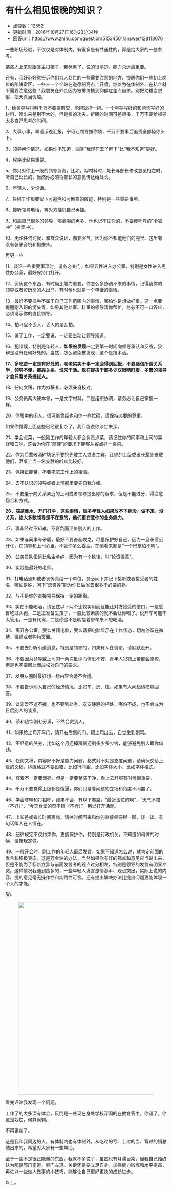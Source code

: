 # 有什么相见恨晚的知识？
- 点赞数：12552
- 更新时间：2016年10月27日16时23分34秒
- 回答url：https://www.zhihu.com/question/51534501/answer/128118076
<body>
 <p data-pid="8JANOKdu">一些职场经验，不仅仅是对体制内，有很多是有共通性的，算是给大家的一些参考。</p>
 <p data-pid="eyHnJKnZ">某些人上来就跟答主扣帽子，我标黑了，说的很清楚，能力永远最重要。</p>
 <p data-pid="UwjX36pS">还有，我好心好意告诉你们为人处世的一些需要注意的地方、提醒你们一些初上岗位的陷阱雷区，一些人一个个站在道德制高点上开喷，你以为在体制外、在私企就不需要注意这些？我朋友在外企因为被排挤搞到抑郁症差点自杀。别把幼稚当脱俗、把天真当优越。</p>
 <p data-pid="_QEzesh1">1、给领导写材料千万不要提前交，能拖就拖一拖。一个星期写好的和两天写好的材料，读出来差别不大的，但是费的功夫、折腾的时间可差很多，千万不要给领导太多自己思考的时间。</p>
 <p data-pid="e_W5fKp-">2、大事小事，早请示晚汇报，宁可让领导嫌你烦，千万不要事后追责全部怪你头上。</p>
 <p data-pid="NZuMCwJo">3、领导问你情况，如果你不知道，回答“我现在去了解下”比“我不知道”更好。</p>
 <p data-pid="rN0QkW1L">4、程序比结果重要。</p>
 <p data-pid="oq199_OL">5、你只对你上一级的领导负责，比如，写材料时，处长与部长修改意见相左时，听自己处长的，当然你必须将部长的意见传达给处长。</p>
 <p data-pid="Cm4EtqXW">6、年轻人，少说话。</p>
 <p data-pid="HwAKBJh7">7、任何工作都要留下可追溯和可倒查的痕迹，特别是一些重要事项。</p>
 <p data-pid="rKN6ip7C">8、接听领导电话，等对方挂机自己再挂。</p>
 <p data-pid="99SkrZM-">9、和高自己很多的领导，喝酒喝的再多，他也记不住你的，不要傻呼呼的“令狐冲”（拎壶冲）。</p>
 <p data-pid="aJi9rvFc">10、无论任何时候，和群众说话，都要客气，因为你不知道他们的兜里、包里有没有装录音机和摄像头。</p>
 <p data-pid="SSmVOlp5">再更一些</p>
 <p data-pid="eJOV7jY1">11、谈论一些重要事项时，请务必关门。如果异性进入办公室，特别是女性进入男性办公室，最好保持门打开。</p>
 <p data-pid="p-qPsrcy">12、资历这个东西，有时候比能力重要，你怎么多协调不来的事情，记得请你的领导或者资历高的人出马，有时候也就是一个电话的事情。</p>
 <p data-pid="9jc3pzSZ">13、最好不要插手不属于自己工作范围内的事情，哪怕你是想做好事。这一点要提醒刚入职的愣头青，如果其他处室、科室的领导请你帮忙，务必不可一口答应，必须请示你的直接领导。</p>
 <p data-pid="dW43GvqM">14、拍马屁不丢人，丢人的是乱拍。</p>
 <p data-pid="Eao8Jzq1">15、做了工作，一定要说，一定要主动让领导知道。</p>
 <p data-pid="0KJZPLGu">16、犯错误，特别是年轻人，<b>如果被发现</b>一定要第一时间向领导承认和反省，狡辩是没有任何好处的。当然，怎么避免被发现，这个是技术活。</p>
 <p data-pid="L0S31_Ek"><b>17、多吃苦一定是有好处的，老老实实干事一定会得到回报，不要迷信所谓关系学，领导不傻，都靠关系，谁来干活。现在提拔干部多少双眼睛盯着，多蠢的领导才会只看关系提拔人。</b></p>
 <p data-pid="8LSSSSBD">18、任何文稿，作为拟稿者，必须<b>亲自</b>校对。</p>
 <p data-pid="wwxA_vWw">19、公务员两大硬本领，一是文字材料，二是组织协调，请务必让自己掌握一样。</p>
 <p data-pid="e6f2bUeO">20、你眼中的闲人，很可能曾经也和你一样忙碌，请保持必要的尊重。</p>
 <p data-pid="-qgL8Qa-">如果你觉得上面这些已经很复杂了，我只能说你涉世未深。</p>
 <p data-pid="G8iN65AR">21、学会点菜，一般刚工作的年轻人都会负责点菜，请记住你的同事和上司的喜好和口味，这会为你在“随便”的要求下能够从容点好一桌菜。</p>
 <p data-pid="8yy1JIJu">22、作为后辈敬酒时切记不要抢先敬主人或者主宾，让你的上级或者长辈先来敬他们，酒桌上当一名安静的听众比较好。</p>
 <p data-pid="iggLaqc6">23、保持正能量，不要抱怨工作上的事情。</p>
 <p data-pid="t18h69MK">24、去不认识的领导或者上司那里要先自我介绍。</p>
 <p data-pid="xBy44tAN">25、不要羞于向关系亲近的上司或者领导提出你的诉求，但是不能过分，得注意场合和方式。</p>
 <p data-pid="970KUxQz"><b>26、端茶倒水、开门打伞，这些事情，很多年轻人如果放不下身段，做不来，没关系，绝大多数领导是不在意的，他们更在意你的业务能力。</b></p>
 <p data-pid="fLPwc3_a">27、事非经过不知难，不要负面评价别人的工作。</p>
 <p data-pid="BUYLXSj9">28、如果与同事有矛盾，最好不要奋起攻之，尽量保护好自己，因为一旦矛盾公开化，在领导和上司心里，不管你多么委屈，在他看来都是“一个巴掌怕不响”。</p>
 <p data-pid="VPbu1CCk">29、公务员队伍远比私企单纯，因为有一个铁律，叫“论资排辈”。</p>
 <p data-pid="Z52e0P5O">30、实践是最好的老师。</p>
 <p data-pid="iNivCmIP">31、打电话通知或者发传真给一个单位，务必问下并记下接听或者接受者的姓名，哪怕是姓，问下“您贵姓”能为你日后省去很多不必要的锅。</p>
 <p data-pid="I8PXVBYC">32、与不是你的直接领导保持一定的距离。</p>
 <p data-pid="giEUgb2n">33、实在不能喝酒，请记住以下两个比较实用而且能让对方接受的借口，一是感冒吃过头孢，二是正准备生孩子，一般比较素质的就不会让你喝了。说开车可能不太管用，一是有代驾，二是你这不是明摆着带车来不想喝酒。</p>
 <p data-pid="qg27naxO">34、离开办公室，要么关闭电脑，要么请把电脑显示在工作状态，切勿停留在微博、微信或者购物页面。</p>
 <p data-pid="gdi97THh">35、不要去打听小道消息，特别是领导的，如果有人在谈论，请默默走开。</p>
 <p data-pid="1C9cGaN2">36、不要因为领导或上司的一两次批评而惶恐不安，青年人犯错上帝都会原谅，但是也不要因此而放松对自己的要求。</p>
 <p data-pid="gLfMZvue">37、发朋友圈时最好想一想内容合适不合适。</p>
 <p data-pid="PLDS6yf5">38、不要告诉别人自己的经济情况，比如车、房、钱，如果有人问起请模糊回答。</p>
 <p data-pid="7NJ3Ng_r">39、谈恋爱不遮不掩，也不要到处秀，安安静静的相处，哪怕不成，也不会成为日后别人的谈资。</p>
 <p data-pid="6zdvMZOQ">40、茶和热饮倒七分满，不然会烫到人。</p>
 <p data-pid="HHEy0RRH">41、如果给上司开车门，请开右后侧的门。跟上司出去，自觉坐到副驾。</p>
 <p data-pid="QWqSjvhv">42、不经意的哭穷，比如这个月还掉房贷还剩多少多少钱，能够避免别人跟你借钱。</p>
 <p data-pid="MEIEaSFX">43、任何文稿，内容好不好是能力问题，格式对不对是态度问题，请确保交给上级的文稿，排版格式不要出错，比如行间距、比如字体大小、比如字体格式。</p>
 <p data-pid="HQHPmeGV">44、穿着不一定要漂亮，但是一定要整洁干净，看上去舒服有时候很重要。</p>
 <p data-pid="PpjH3B7x">45、千万不要觉得上级都是傻逼，你们只是看问题的立场和角度不同罢了。</p>
 <p data-pid="OWEg0o62">46、学会寒暄和打招呼，如果不会，有以下套路，“最近蛮忙的啊”，“天气不错（不好）”，“今天食堂的菜不错（不行）”，用以打开话题。</p>
 <p data-pid="Ta_Mf0ZO">47、出长差或者长时间离岗，请抽时间回来和你的直接领导聊一聊，谈一谈。有句话叫人在人情在。</p>
 <p data-pid="WHKkrd4i">48、纪律规定不仅约束你，更能保护你，特别是行政机关，不知道如何做的时候，请按规定做。</p>
 <p data-pid="MYrMXZNh">49、一般开会时，刚工作的年轻人最后发言，如果不知道怎么说，就肯定前面的发言和积极表态，这是万金油的办法，当然如果你有好的观点和意见应当说出来，但是不能为了标新立异与前面发言者的观点过分相左，特别是领导的发言有明显冲突。这种情况我遇到蛮多的，一些年轻人发言激情澎湃、观点突出，实际上说的内容、提的意见毫无操作性和实践性可言。还有提出解决办法比提出问题更能体现一个人的才能。</p>
 <p data-pid="V-aG86kV">50、</p>
 <figure>
  <img src="https://picx.zhimg.com/50/d9032af44dffcb09865b719af9f12791_720w.jpg?source=1940ef5c" data-rawwidth="600" data-rawheight="323" data-original-token="d9032af44dffcb09865b719af9f12791" class="origin_image zh-lightbox-thumb" width="600" data-original="https://pica.zhimg.com/d9032af44dffcb09865b719af9f12791_r.jpg?source=1940ef5c">
 </figure>
 <p data-pid="VW-Ot7dk">看完评论我发现一个问题，</p>
 <p data-pid="RYSG8ViL">工作了的大多深有体会，反倒是一些现在身处学校深闺的在教育答主，你错了，你这是奴性，何其讽刺。</p>
 <p data-pid="lAGLRxQ-">不再更新了。</p>
 <p data-pid="AG5C0KPk">这是我和我周边的人，有体制内也有体制外，从吃过的亏、上过的当、背过的锅总结出来的，希望对大家有一些帮助。</p>
 <p data-pid="rKvb-RHe">至于一些不是很正能量的东西，我就不多说了，虽然也有耳濡目染，但我自己始终认为那是邪门歪道、旁门左道。关键还是要立足自身，加强能力锻炼和水平提高，再佐以一些做人做事的小技巧，能够让自己更好更快的成长进步。</p>
 <p data-pid="wZYKb7fk">以上。</p>
</body>